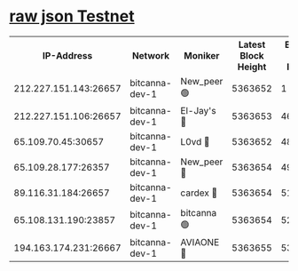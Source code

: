 [raw json Testnet](https://rpc-check.bcat.stavr.tech/bcat/rpc-bcat-result.json)
=


<table><tr><th>IP-Address</th><th>Network</th><th>Moniker</th><th>Latest Block Height</th><th>Earliest Block Height</th><th>Catching Up</th><th>Voting Power</th><th>Scan Time</th></tr><tr><td>212.227.151.143:26657</td><td>bitcanna-dev-1</td><td>New_peer 🟢</td><td>5363652</td><td>1</td><td>False</td><td>0</td><td>2023-12-05T06:27:02.237737731UTC</td></tr><tr><td>212.227.151.106:26657</td><td>bitcanna-dev-1</td><td>El-Jay's 🔴</td><td>5363653</td><td>4670391</td><td>False</td><td>2240570</td><td>2023-12-05T06:27:08.991385885UTC</td></tr><tr><td>65.109.70.45:30657</td><td>bitcanna-dev-1</td><td>L0vd 🔴</td><td>5363652</td><td>4828155</td><td>False</td><td>7920</td><td>2023-12-05T06:27:02.606810555UTC</td></tr><tr><td>65.109.28.177:26357</td><td>bitcanna-dev-1</td><td>New_peer 🔴</td><td>5363654</td><td>4952911</td><td>False</td><td>2237067</td><td>2023-12-05T06:27:09.579628571UTC</td></tr><tr><td>89.116.31.184:26657</td><td>bitcanna-dev-1</td><td>cardex 🔴</td><td>5363654</td><td>5185001</td><td>False</td><td>1</td><td>2023-12-05T06:27:09.278097498UTC</td></tr><tr><td>65.108.131.190:23857</td><td>bitcanna-dev-1</td><td>bitcanna 🟢</td><td>5363654</td><td>5263654</td><td>False</td><td>0</td><td>2023-12-05T06:27:10.005999836UTC</td></tr><tr><td>194.163.174.231:26667</td><td>bitcanna-dev-1</td><td>AVIAONE 🔴</td><td>5363655</td><td>5359001</td><td>False</td><td>1949865</td><td>2023-12-05T06:27:16.552750341UTC</td></tr></table>